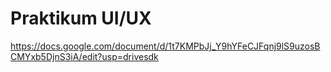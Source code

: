 # Praktikum UI/UX #
https://docs.google.com/document/d/1t7KMPbJj_Y9hYFeCJFqnj9lS9uzosBCMYxb5DjnS3iA/edit?usp=drivesdk
